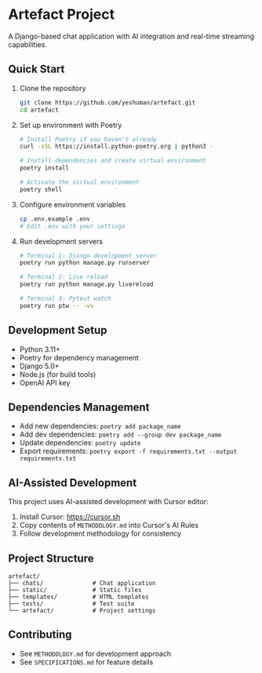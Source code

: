 # Artefact Project

A Django-based chat application with AI integration and real-time streaming capabilities.

## Quick Start
1. Clone the repository
   ```bash
   git clone https://github.com/yeshuman/artefact.git
   cd artefact
   ```

2. Set up environment with Poetry
   ```bash
   # Install Poetry if you haven't already
   curl -sSL https://install.python-poetry.org | python3 -

   # Install dependencies and create virtual environment
   poetry install

   # Activate the virtual environment
   poetry shell
   ```

3. Configure environment variables
   ```bash
   cp .env.example .env
   # Edit .env with your settings
   ```

4. Run development servers
   ```bash
   # Terminal 1: Django development server
   poetry run python manage.py runserver

   # Terminal 2: Live reload
   poetry run python manage.py livereload

   # Terminal 3: Pytest watch
   poetry run ptw -- -vv
   ```

## Development Setup
- Python 3.11+
- Poetry for dependency management
- Django 5.0+
- Node.js (for build tools)
- OpenAI API key

## Dependencies Management
- Add new dependencies: `poetry add package_name`
- Add dev dependencies: `poetry add --group dev package_name`
- Update dependencies: `poetry update`
- Export requirements: `poetry export -f requirements.txt --output requirements.txt`

## AI-Assisted Development
This project uses AI-assisted development with Cursor editor:
1. Install Cursor: https://cursor.sh
2. Copy contents of `METHODOLOGY.md` into Cursor's AI Rules
3. Follow development methodology for consistency

## Project Structure
```
artefact/
├── chats/              # Chat application
├── static/             # Static files
├── templates/          # HTML templates
├── tests/              # Test suite
└── artefact/           # Project settings
```

## Contributing
- See `METHODOLOGY.md` for development approach
- See `SPECIFICATIONS.md` for feature details
